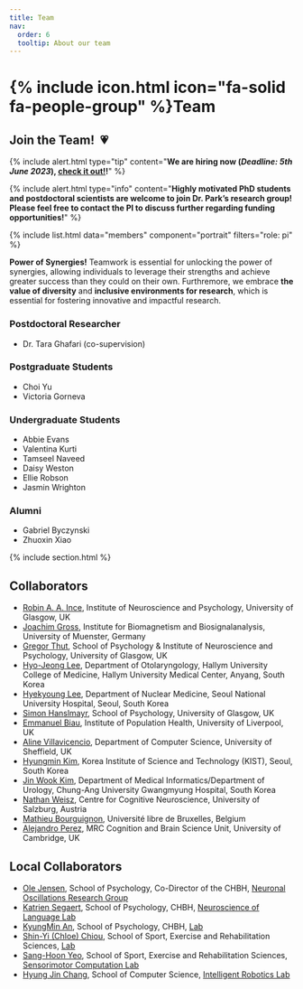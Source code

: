 ```yaml
---
title: Team
nav:
  order: 6
  tooltip: About our team
---
```


# {% include icon.html icon="fa-solid fa-people-group" %}Team

## Join the Team! &nbsp;:heartpulse:

{%
  include alert.html
  type="tip"
  content="**We are hiring now (*Deadline: 5th June 2023*), [check it out!](https://www.neureca.org/2023/05/10/funded-phd-studentship.html)!**"
%}

{%
  include alert.html
  type="info"
  content="**Highly motivated PhD students and postdoctoral scientists are welcome to join Dr. Park’s research group! Please feel free to contact the PI to discuss further regarding funding opportunities!**"
%}


{% include list.html data="members" component="portrait" filters="role: pi" %}
<!-- {% include list.html data="members" component="portrait" filters="role: ^(?!pi$)" %} -->

**Power of Synergies!** Teamwork is essential for unlocking the power of synergies, allowing individuals to leverage their strengths and achieve greater success than they could on their own. Furthremore, we embrace **the value of diversity** and **inclusive environments for research**, which is essential for fostering innovative and impactful research.

### Postdoctoral Researcher
- Dr. Tara Ghafari (co-supervision)

### Postgraduate Students
- Choi Yu
- Victoria Gorneva 

### Undergraduate Students
- Abbie Evans
- Valentina Kurti
- Tamseel Naveed
- Daisy Weston
- Ellie Robson
- Jasmin Wrighton

### Alumni
- Gabriel Byczynski
- Zhuoxin Xiao


{% include section.html %}

## Collaborators

- [Robin A. A. Ince](http://www.robinince.net/about.html), Institute of Neuroscience and Psychology, University of Glasgow, UK
- [Joachim Gross](https://www.uni-muenster.de/OCCMuenster/members/joachim-gross.html), Institute for Biomagnetism and Biosignalanalysis, University of Muenster, Germany
- [Gregor Thut](https://www.gla.ac.uk/schools/psychologyneuroscience/staff/gregorthut/), School of Psychology & Institute of Neuroscience and Psychology, University of Glasgow, UK
- [Hyo-Jeong Lee](https://scholar.google.co.kr/citations?user=x-pSzCoAAAAJ&hl=en), Department of Otolaryngology, Hallym University College of Medicine, Hallym University Medical Center, Anyang, South Korea 
- [Hyekyoung Lee](https://scholar.google.com/citations?user=3ZNKO84AAAAJ&hl=en), Department of Nuclear Medicine, Seoul National University Hospital, Seoul, South Korea
- [Simon Hanslmayr](https://www.gla.ac.uk/schools/psychologyneuroscience/staff/simonhanslmayr/), School of Psychology, University of Glasgow, UK
- [Emmanuel Biau](https://www.liverpool.ac.uk/population-health/staff/emmanuel-biau/), Institute of Population Health, University of Liverpool, UK
- [Aline Villavicencio](https://www.sheffield.ac.uk/dcs/people/academic/aline-villavicencio), Department of Computer Science, University of Sheffield, UK
- [Hyungmin Kim](https://sites.google.com/view/tunnelatkist), Korea Institute of Science and Technology (KIST), Seoul, South Korea
- [Jin Wook Kim](https://www.linkedin.com/in/jin-wook-kim-936b0b67/), Department of Medical Informatics/Department of Urology, Chung-Ang University Gwangmyung Hospital, South Korea
- [Nathan Weisz](https://www.plus.ac.at/psychology/ueber-uns/internal-organisation/division-of-physiological-psychology/team/salzburg-brain-dynamics-lab/weisz-nathan-en/?lang=en), Centre for Cognitive Neuroscience, University of Salzburg, Austria
- [Mathieu Bourguignon](https://crcn.ulb.ac.be/members/?q=121), Université libre de Bruxelles, Belgium
- [Alejandro Perez](https://sites.google.com/view/alejandroperez/about?authuser=0), MRC Cognition and Brain Science Unit, University of Cambridge, UK


## Local Collaborators

- [Ole Jensen](https://www.birmingham.ac.uk/staff/profiles/psychology/jensen-ole.aspx), School of Psychology, Co-Director of the CHBH, [Neuronal Oscillations Research Group](https://neuosc.com/)
- [Katrien Segaert](https://www.birmingham.ac.uk/staff/profiles/psychology/segaert-katrien.aspx), School of Psychology, CHBH, [Neuroscience of Language Lab](https://www.katriensegaert.com/)
- [KyungMin An](https://www.birmingham.ac.uk/staff/profiles/psychology/an-kyungmin.aspx), School of Psychology, CHBH, [Lab](https://sites.google.com/view/an-lab/home)
- [Shin-Yi (Chloe) Chiou](https://www.birmingham.ac.uk/staff/profiles/sportex/chiou-shin-yi.aspx), School of Sport, Exercise and Rehabilitation Sciences, [Lab](https://www.birmingham.ac.uk/schools/sport-exercise/research/projects/spinal-cord-injury/index.aspx)
- [Sang-Hoon Yeo](https://www.birmingham.ac.uk/staff/profiles/sportex/yeo-sang-hoon.aspx), School of Sport, Exercise and Rehabilitation Sciences, [Sensorimotor Computation Lab](https://sites.google.com/view/yeolabprojects)
- [Hyung Jin Chang](https://www.birmingham.ac.uk/staff/profiles/computer-science/academic-staff/chang-jin-hyung.aspx), School of Computer Science, [Intelligent Robotics Lab](https://hyungjinchang.wordpress.com/)
